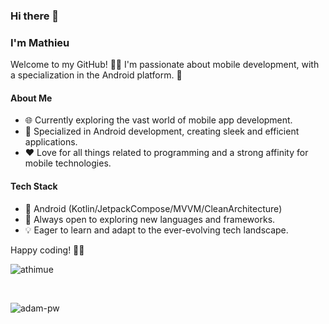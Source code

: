 ### Hi there 👋
### I'm Mathieu

Welcome to my GitHub! 👨‍💻 I'm passionate about mobile development, with a specialization in the Android platform. 🚀

#### About Me
- 🌐 Currently exploring the vast world of mobile app development.
- 📱 Specialized in Android development, creating sleek and efficient applications.
- ❤️ Love for all things related to programming and a strong affinity for mobile technologies.

#### Tech Stack
- 🚀 Android (Kotlin/JetpackCompose/MVVM/CleanArchitecture)
- 🌈 Always open to exploring new languages and frameworks.
- 💡 Eager to learn and adapt to the ever-evolving tech landscape.

Happy coding! 🚀✨

<p>
  <img align="center"
    src="https://github-readme-stats.vercel.app/api/top-langs?username=athimue&show_icons=true&locale=en&bg_color=0d1117&text_color=ffffff&layout=compact"
    alt="athimue" 
    bg_color=#808080/>
</p>
<br>
<p>
  <img align="center" src="https://github-readme-stats.vercel.app/api?username=athimue&show_icons=true&locale=en&bg_color=0d1117&text_color=ffffff&repo=convoychat" alt="adam-pw">
</p>
